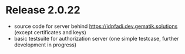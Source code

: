 # Release 2.0.22

- source code for server behind https://idpfadi.dev.gematik.solutions (except certificates and keys)
- basic testsuite for authorization server (one simple testcase, further development in progress)
